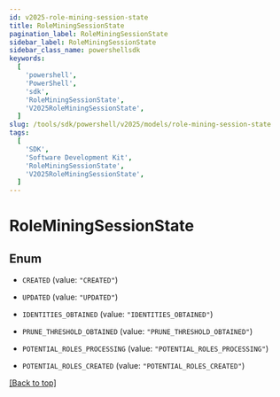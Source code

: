```yaml
---
id: v2025-role-mining-session-state
title: RoleMiningSessionState
pagination_label: RoleMiningSessionState
sidebar_label: RoleMiningSessionState
sidebar_class_name: powershellsdk
keywords:
  [
    'powershell',
    'PowerShell',
    'sdk',
    'RoleMiningSessionState',
    'V2025RoleMiningSessionState',
  ]
slug: /tools/sdk/powershell/v2025/models/role-mining-session-state
tags:
  [
    'SDK',
    'Software Development Kit',
    'RoleMiningSessionState',
    'V2025RoleMiningSessionState',
  ]
---
```


# RoleMiningSessionState

## Enum

- `CREATED` (value: `"CREATED"`)

- `UPDATED` (value: `"UPDATED"`)

- `IDENTITIES_OBTAINED` (value: `"IDENTITIES_OBTAINED"`)

- `PRUNE_THRESHOLD_OBTAINED` (value: `"PRUNE_THRESHOLD_OBTAINED"`)

- `POTENTIAL_ROLES_PROCESSING` (value: `"POTENTIAL_ROLES_PROCESSING"`)

- `POTENTIAL_ROLES_CREATED` (value: `"POTENTIAL_ROLES_CREATED"`)

[[Back to top]](#)
